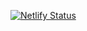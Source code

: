 [![Netlify Status](https://api.netlify.com/api/v1/badges/f87ddac7-7e8f-4670-99c7-449592e1075f/deploy-status)](https://app.netlify.com/sites/ymfsj/deploys)
